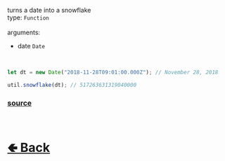 turns a date into a snowflake<br>
type: `Function`<br><br>
arguments:
- date `Date`

<br>

```js
let dt = new Date("2018-11-28T09:01:00.000Z"); // November 28, 2018

util.snowflake(dt); // 517263631319040000
```

### [source](https://github.com/paigeroid/noscord.js/blob/main/src/Services/UtilService/custard/snowflake.js)

<br> <h1> [🢀 Back](https://github.com/paigeroid/noscord.js/wiki/Util) </h1>
